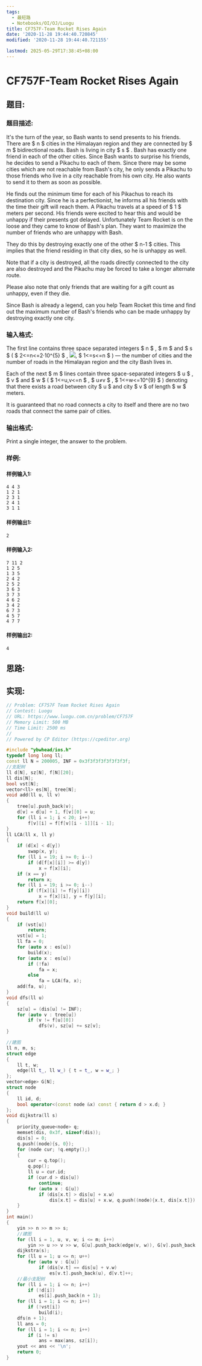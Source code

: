 ```yaml
---
tags: 
  - 最短路
  - Notebooks/OI/OJ/Luogu
title: CF757F-Team Rocket Rises Again
date: '2020-11-28 19:44:40.720845'
modified: '2020-11-28 19:44:40.721155'

lastmod: 2025-05-29T17:38:45+08:00
---
```

# CF757F-Team Rocket Rises Again
## 题目:
### 题目描述:
It's the turn of the year, so Bash wants to send presents to his friends. There are $ n $ cities in the Himalayan region and they are connected by $ m $ bidirectional roads. Bash is living in city $ s $ . Bash has exactly one friend in each of the other cities. Since Bash wants to surprise his friends, he decides to send a Pikachu to each of them. Since there may be some cities which are not reachable from Bash's city, he only sends a Pikachu to those friends who live in a city reachable from his own city. He also wants to send it to them as soon as possible.

He finds out the minimum time for each of his Pikachus to reach its destination city. Since he is a perfectionist, he informs all his friends with the time their gift will reach them. A Pikachu travels at a speed of $ 1 $ meters per second. His friends were excited to hear this and would be unhappy if their presents got delayed. Unfortunately Team Rocket is on the loose and they came to know of Bash's plan. They want to maximize the number of friends who are unhappy with Bash.

They do this by destroying exactly one of the other $ n-1 $ cities. This implies that the friend residing in that city dies, so he is unhappy as well.

Note that if a city is destroyed, all the roads directly connected to the city are also destroyed and the Pikachu may be forced to take a longer alternate route.

Please also note that only friends that are waiting for a gift count as unhappy, even if they die.

Since Bash is already a legend, can you help Team Rocket this time and find out the maximum number of Bash's friends who can be made unhappy by destroying exactly one city.
### 输入格式:
The first line contains three space separated integers $ n $ , $ m $ and $ s $ ( $ 2<=n<=2·10^{5} $ , ![](https://cdn.luogu.com.cn/upload/vjudge_pic/CF757F/a96c653ce18839af52c685b3a4dac28dbdbbdc23.png), $ 1<=s<=n $ ) — the number of cities and the number of roads in the Himalayan region and the city Bash lives in.

Each of the next $ m $ lines contain three space-separated integers $ u $ , $ v $ and $ w $ ( $ 1<=u,v<=n $ , $ u≠v $ , $ 1<=w<=10^{9} $ ) denoting that there exists a road between city $ u $ and city $ v $ of length $ w $ meters.

It is guaranteed that no road connects a city to itself and there are no two roads that connect the same pair of cities.
### 输出格式:
Print a single integer, the answer to the problem.
### 样例:
#### 样例输入1:
```
4 4 3
1 2 1
2 3 1
2 4 1
3 1 1

```
#### 样例输出1:
```
2

```
#### 样例输入2:
```
7 11 2
1 2 5
1 3 5
2 4 2
2 5 2
3 6 3
3 7 3
4 6 2
3 4 2
6 7 3
4 5 7
4 7 7

```
#### 样例输出2:
```
4

```
## 思路:

## 实现:
```cpp
// Problem: CF757F Team Rocket Rises Again
// Contest: Luogu
// URL: https://www.luogu.com.cn/problem/CF757F
// Memory Limit: 500 MB
// Time Limit: 2500 ms
//
// Powered by CP Editor (https://cpeditor.org)

#include "ybwhead/ios.h"
typedef long long ll;
const ll N = 200005, INF = 0x3f3f3f3f3f3f3f3f;
//支配树
ll d[N], sz[N], f[N][20];
ll dis[N];
bool vst[N];
vector<ll> es[N], tree[N];
void add(ll u, ll v)
{
    tree[u].push_back(v);
    d[v] = d[u] + 1, f[v][0] = u;
    for (ll i = 1; i < 20; i++)
        f[v][i] = f[f[v][i - 1]][i - 1];
}
ll LCA(ll x, ll y)
{
    if (d[x] < d[y])
        swap(x, y);
    for (ll i = 19; i >= 0; i--)
        if (d[f[x][i]] >= d[y])
            x = f[x][i];
    if (x == y)
        return x;
    for (ll i = 19; i >= 0; i--)
        if (f[x][i] != f[y][i])
            x = f[x][i], y = f[y][i];
    return f[x][0];
}
void build(ll u)
{
    if (vst[u])
        return;
    vst[u] = 1;
    ll fa = 0;
    for (auto x : es[u])
        build(x);
    for (auto x : es[u])
        if (!fa)
            fa = x;
        else
            fa = LCA(fa, x);
    add(fa, u);
}
void dfs(ll u)
{
    sz[u] = (dis[u] != INF);
    for (auto v : tree[u])
        if (v != f[u][0])
            dfs(v), sz[u] += sz[v];
}

//建图
ll n, m, s;
struct edge
{
    ll t, w;
    edge(ll t_, ll w_) { t = t_, w = w_; }
};
vector<edge> G[N];
struct node
{
    ll id, d;
    bool operator<(const node &x) const { return d > x.d; }
};
void dijkstra(ll s)
{
    priority_queue<node> q;
    memset(dis, 0x3f, sizeof(dis));
    dis[s] = 0;
    q.push((node){s, 0});
    for (node cur; !q.empty();)
    {
        cur = q.top();
        q.pop();
        ll u = cur.id;
        if (cur.d > dis[u])
            continue;
        for (auto x : G[u])
            if (dis[x.t] > dis[u] + x.w)
                dis[x.t] = dis[u] + x.w, q.push((node){x.t, dis[x.t]});
    }
}
int main()
{
    yin >> n >> m >> s;
    //建图
    for (ll i = 1, u, v, w; i <= m; i++)
        yin >> u >> v >> w, G[u].push_back(edge(v, w)), G[v].push_back(edge(u, w));
    dijkstra(s);
    for (ll u = 1; u <= n; u++)
        for (auto v : G[u])
            if (dis[v.t] == dis[u] + v.w)
                es[v.t].push_back(u), d[v.t]++;
    //最小支配树
    for (ll i = 1; i <= n; i++)
        if (!d[i])
            es[i].push_back(n + 1);
    for (ll i = 1; i <= n; i++)
        if (!vst[i])
            build(i);
    dfs(n + 1);
    ll ans = 0;
    for (ll i = 1; i <= n; i++)
        if (i != s)
            ans = max(ans, sz[i]);
    yout << ans << '\n';
    return 0;
}

```
